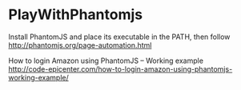 # PlayWithPhantomjs

Install PhantomJS and place its executable in the PATH, then follow  
http://phantomjs.org/page-automation.html

How to login Amazon using PhantomJS – Working example  
http://code-epicenter.com/how-to-login-amazon-using-phantomjs-working-example/
